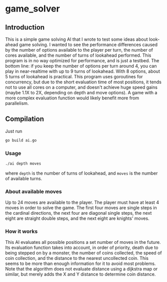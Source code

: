 # game\_solver

## Introduction

This is a simple game solving AI that I wrote to test some ideas about
look-ahead game solving. I wanted to see the performance differences caused by
the number of options available to the player per turn, the number of cores
available, and the number of turns of lookahead performed. This program is in no way
optimized for performance, and is just a testbed. The bottom line: if you keep the number
of options per turn around 4, you can play in near-realtime with up to 9 turns of lookahead.
With 8 options, about 5 turns of lookahead is practical. This program uses goroutines for
concurrency, but due to the short evaluation time of most positions, it tends not to use all cores
on a computer, and doesn't achieve huge speed gains (maybe 1.1X to 2X, depending on depth and move options). A game with a
more complex evaluation function would likely benefit more from parallelism.

## Compilation

Just run

```sh
go build ai.go
```

### Usage

```sh
./ai depth moves
```

where `depth` is the number of turns of lookahead, and `moves` is the number of available turns.

### About available moves

Up to 24 moves are available to the player. The player must have at least 4
moves in order to solve the game. The first four moves are single steps in the
cardinal directions, the next four are diagonal single steps, the next eight
are straight double steps, and the next eight are knights' moves. 

### How it works

This AI evaluates all possible positions a set number of moves in the future.
Its evaluation function takes into account, in order of priority, death due to
being stepped on by a monster, the number of coins collected, the speed of coin
collection, and the distance to the nearest uncollected coin. This seems to be
more than enough information for it to avoid most problems.  Note that the algorithm
does not evaluate distance using a dijkstra map or similar, but merely adds the X and Y
distance to determine coin distance.
